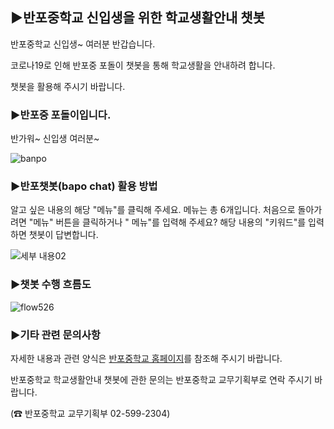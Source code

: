 ## ▶반포중학교 신입생을 위한 학교생활안내 챗봇

반포중학교 신입생~ 여러분 반갑습니다. 


코로나19로 인해 반포중 포돌이 챗봇을 통해 학교생활을 안내하려 합니다.


챗봇을 활용해 주시기 바랍니다.

### ▶반포중 포돌이입니다. 


반가워~ 신입생 여러분~


![banpo](https://user-images.githubusercontent.com/16274293/117557415-9759af00-b0ad-11eb-95f2-ebb501de428c.png)


### ▶반포챗봇(bapo chat) 활용 방법 
알고 싶은 내용의 해당 "메뉴"를 클릭해 주세요. 메뉴는 총 6개입니다. 
처음으로 돌아가려면 "메뉴" 버튼을 클릭하거나 " 메뉴"를 입력해 주세요?
해당 내용의 "키워드"를 입력하면 챗봇이 답변합니다. 

![세부 내용02](https://user-images.githubusercontent.com/16274293/121293611-e140e980-c926-11eb-9e08-836000325691.JPG)


### ▶챗봇 수행 흐름도


![flow526](https://user-images.githubusercontent.com/16274293/119377758-74a7d700-bcf8-11eb-8d97-fb8aba69f956.png)




### ▶기타 관련 문의사항
자세한 내용과 관련 양식은 [반포중학교 홈페이지](http://banpo.sen.ms.kr)를 참조해 주시기 바랍니다.

반포중학교 학교생활안내 챗봇에 관한 문의는 반포중학교 교무기획부로 연락 주시기 바랍니다.

(☎ 반포중학교 교무기획부 02-599-2304)


